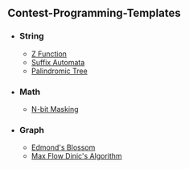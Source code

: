 ## Contest-Programming-Templates
- ### String
  * [Z Function](https://github.com/SakibulMowla/Contest-Programming-Templates/blob/master/Library/Z%20Function.cpp)
  * [Suffix Automata](https://github.com/SakibulMowla/Contest-Programming-Templates/blob/master/Library/SuffixAutomata.cpp)
  * [Palindromic Tree](https://github.com/SakibulMowla/Contest-Programming-Templates/blob/master/Library/Palindromic%20Tree.cpp)
- ### Math
  * [N-bit Masking](https://github.com/SakibulMowla/Contest-Programming-Templates/blob/master/Library/n-bit%20masking.cpp)
- ### Graph
  * [Edmond's Blossom](https://github.com/SakibulMowla/Competitive-Programming-Templates/blob/master/Library/Blossom.cpp)
  * [Max Flow Dinic's Algorithm](https://github.com/SakibulMowla/Competitive-Programming-Templates/blob/master/Library/Max%20Flow%20Dinic.cpp)
